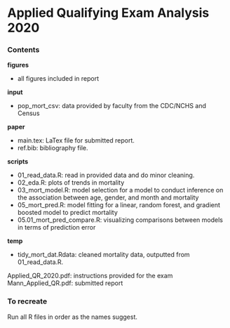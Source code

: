 # Applied Qualifying Exam Analysis 2020



### Contents
**figures**
* all figures included in report

**input**
 * pop_mort_csv: data provided by faculty from the CDC/NCHS and Census

**paper**
* main.tex: LaTex file for submitted report.
* ref.bib: bibliography file.

**scripts**
* 01_read_data.R: read in provided data and do minor cleaning.
* 02_eda.R: plots of trends in mortality
* 03_mort_model.R: model selection for a model to conduct inference on the association between age, gender, and month and mortality
* 05_mort_pred.R: model fitting for a linear, random forest, and gradient boosted model to predict mortality
* 05.01_mort_pred_compare.R: visualizing comparisons between models in terms of prediction error

**temp**

* tidy_mort_dat.Rdata: cleaned mortality data, outputted from 01_read_data.R.


Applied_QR_2020.pdf: instructions provided for the exam
Mann_Applied_QR.pdf: submitted report

### To recreate

Run all R files in order as the names suggest.
